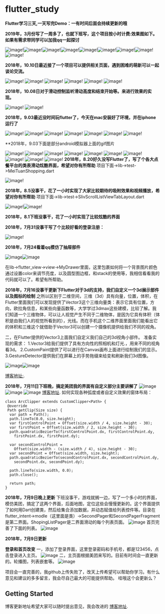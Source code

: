 # flutter_study
**Flutter学习三天,一天写完Demo：一有时间后面会持续更新的哦**

**2019年，3月份写了一周多了，也就下班写，这个项目按小时计费:效果图如下。如果有需求带同学可以加我qq一起探讨**

![image](https://github.com/luhenchang/IMAGE/blob/master/home11.png?raw=true)!![image](https://github.com/luhenchang/IMAGE/blob/master/home12.png?raw=true)!![image](https://github.com/luhenchang/IMAGE/blob/master/home13.png?raw=true)!![image](https://github.com/luhenchang/IMAGE/blob/master/home14.png?raw=true)!![image](https://github.com/luhenchang/IMAGE/blob/master/home15.png?raw=true)!![image](https://github.com/luhenchang/IMAGE/blob/master/home16.png?raw=true)!![image](https://github.com/luhenchang/IMAGE/blob/master/home17.png?raw=true)!![image](https://github.com/luhenchang/IMAGE/blob/master/home18.png?raw=true)!![image](https://github.com/luhenchang/IMAGE/blob/master/home19.png?raw=true)!

**2018年，10.10日最近接了一个项目可以提供相关页面，遇到困难的萌新可以一起谈论交流。**

![image](https://github.com/luhenchang/IMAGE/blob/master/app/src/main/res/drawable/program_ios0.gif?raw=true)!
![image](https://github.com/luhenchang/IMAGE/blob/master/program_ios1.gif?raw=true)!
![image](https://github.com/luhenchang/IMAGE/blob/master/program_ios2.gif?raw=true)!
![image](https://github.com/luhenchang/IMAGE/blob/master/program_ios3.gif?raw=true)!
![image](https://github.com/luhenchang/IMAGE/blob/master/program_ios4.gif?raw=true)!
![image](https://github.com/luhenchang/IMAGE/blob/master/program_ios5.gif?raw=true)!




**2018年，10.08日对于滑动控制监听滑动高度和结束开始等。来进行效果的实现。**

![image](https://github.com/luhenchang/IMAGE/blob/master/app/src/main/res/drawable/ios_scrollLisenner.gif?raw=true)!
![image](https://github.com/luhenchang/IMAGE/blob/master/app/src/main/res/drawable/ios_scrollnotify.gif?raw=true)!



**2018年，9.03最近没时间玩flutter了，今天在mac安装好了环境，并在iphone运行了**

![image](https://github.com/luhenchang/IMAGE/blob/master/app/src/main/res/drawable/ios1.gif?raw=true)!
![image](https://github.com/luhenchang/IMAGE/blob/master/app/src/main/res/drawable/ios2.gif?raw=true)!
![image](https://github.com/luhenchang/IMAGE/blob/master/app/src/main/res/drawable/ios3.gif?raw=true)!
![image](https://github.com/luhenchang/IMAGE/blob/master/app/src/main/res/drawable/ios4.gif?raw=true)!
![image](https://github.com/luhenchang/IMAGE/blob/master/app/src/main/res/drawable/ios5.gif?raw=true)!
![image](https://github.com/luhenchang/IMAGE/blob/master/app/src/main/res/drawable/ios6.gif?raw=true)!
![image](https://github.com/luhenchang/IMAGE/blob/master/app/src/main/res/drawable/android10.gif?raw=true)!


**2018年，9.03下面是部分android模拟器上面的gif图片

![image](https://github.com/luhenchang/IMAGE/blob/master/app/src/main/res/drawable/android1.gif?raw=true)!
![image](https://github.com/luhenchang/IMAGE/blob/master/app/src/main/res/drawable/android2.gif?raw=true)!
![image](https://github.com/luhenchang/IMAGE/blob/master/app/src/main/res/drawable/android3.gif?raw=true)!
![image](https://github.com/luhenchang/IMAGE/blob/master/app/src/main/res/drawable/andoid4.gif?raw=true)!
![image](https://github.com/luhenchang/IMAGE/blob/master/app/src/main/res/drawable/android5.gif?raw=true)!
![image](https://github.com/luhenchang/IMAGE/blob/master/app/src/main/res/drawable/android6.gif?raw=true)!
![image](https://github.com/luhenchang/IMAGE/blob/master/app/src/main/res/drawable/android7.gif?raw=true)!
![image](https://github.com/luhenchang/IMAGE/blob/master/app/src/main/res/drawable/android8.gif?raw=true)!
![image](https://github.com/luhenchang/IMAGE/blob/master/app/src/main/res/drawable/android9.gif?raw=true)!
![image](https://github.com/luhenchang/IMAGE/blob/master/app/src/main/res/drawable/android10.gif?raw=true)!
**2018年，8.20好久没写Flutter了，写了个各大点餐平台的类表滑动炫酷界面，希望对你有所帮助**
项目下面->lib->test->MeiTuanShopping.dart

![image](https://github.com/luhenchang/IMAGE/blob/master/app/src/main/res/drawable/shoopper.gif?raw=true)!

**2018年，8.5没事干，花了一小时实现了大家比较期待的吸附效果和视频播放，希望对你有所帮助**
项目下面->lib->test->SlivScrollListViewTabLayout.dart

![image](https://github.com/luhenchang/IMAGE/blob/master/app/src/main/res/drawable/eseeyss1112.gif?raw=true)!![image](https://github.com/luhenchang/IMAGE/blob/master/app/src/main/res/drawable/%E9%A6%96%E9%A1%B5%E4%B8%80%E9%83%A8%E5%88%86.gif?raw=true)!

**2018年，8.1下班没事干，花了一小时实现了比较炫酷的界面**

**2018年，7月31没事干写了个比较好看的登录注册：**


![image](https://github.com/luhenchang/IMAGE/blob/master/app/src/main/res/drawable/%E7%99%BB%E5%BD%951.gif?raw=true)!

**2018年，7月24看着qq模仿了抽屉部件**

![image](https://github.com/luhenchang/IMAGE/blob/master/app/src/main/res/drawable/qq%E8%85%BE%E8%AE%AF.gif?raw=true)![image](https://github.com/luhenchang/flutter_study/blob/master/images/%5D_2NQ%7D11H2ULR22S52LN0@R.png?raw=true)

在lib->flutter_view->view->MyDrawer里面，这里包裹如何将一个背景图片颜色通过设置color来调节亮度，以及圆型图边框，和stack的使用等，我相信看看我的代码就可以了。希望有所帮助。

**2018年，7月16没事干更新下Flutter对于3d的支持，我们自定义一个3d展示部件以及图标的绘制**
之所以区别于二维空间，三维（3d）具有向量，位置，体积，在Flutter里面我们可以发现提供了Vector3这个三维向量类：表示它具有位置，方向，欧拉角信息，和某些向量函数等，大学学过3dmax这些建模，比较了解。我们知道一个三维物体，可以让人视觉产生不同于二维物体，是因为它具有体积（体积是由我们人的视觉所看到的），光线。而在手机这个二维界面里面我们能看出它的体积和三维这个就借助于Vector3可以创建一个摄像机提供给我们不同的视角。

二，在Flutter提供的Vector3上面我们自定义我们自己的3d视角小部件。 
准备实现的需求： 
1.Vector3给我们提供了具有方向性的照相机和灯光.，用来不同的视角看3d。 
2.CustomPaint提供了可以进行在Canvas画布上面进行绘制我们的显示。 
3.GestureDetector提供我们在屏幕上的手势拖缀来给变和刷新我们3d图像。

![image](https://github.com/luhenchang/IMAGE/blob/master/app/src/main/res/drawable/3D.png?raw=true)![image](https://github.com/luhenchang/flutter_study/blob/master/images/flutter_chart.gif?raw=true)

[博客地址:](https://blog.csdn.net/m0_37667770/article/details/81042916).

**2018年，7月11日下班晚，搞定美团我的界面有自定义部分主要讲解了**
![image](https://github.com/luhenchang/flutter_study/blob/master/images/bbb.jpg?raw=true)
![image](https://github.com/luhenchang/flutter_study/blob/master/images/bba.jpg?raw=true)
![image](https://github.com/luhenchang/flutter_study/blob/master/images/bbc.jpg?raw=true)
[博客地址](https://blog.csdn.net/m0_37667770/article/details/80993571).
如何实现各种弧度或者自定义效果的窗体布局：

    class ArcClipper extends CustomClipper<Path> {
     @override
     Path getClip(Size size) {
      var path = Path();
      path.lineTo(0.0, size.height);
      var firstControlPoint = Offset(size.width / 4, size.height - 30);
      var firstPoint = Offset(size.width / 2, size.height - 30);
      path.quadraticBezierTo(firstControlPoint.dx, firstControlPoint.dy,
        firstPoint.dx, firstPoint.dy);

      var secondControlPoint =
        Offset(size.width - (size.width / 4), size.height - 30);
      var secondPoint = Offset(size.width, size.height);
      path.quadraticBezierTo(secondControlPoint.dx, secondControlPoint.dy,
        secondPoint.dx, secondPoint.dy);

      path.lineTo(size.width, 0.0);
      path.close();

      return path;
    }

**2018年，7月9日晚上更新**
下班没事干，游戏就搁一边，写了一个多小时的界面，模仿美团，搞定了这两个界面，后面地图，定位这些会慢慢更新的。这个界面提供了如何用Dart创建类，然后给集合添加数据，并动态赋值给列表控件等。目录在flutter_intent->modle（这里面是类）->SecondPager和SecondPagerFragment是第二界面。ShopingListPager是二界面滑动的每个列表页面。
![image](https://github.com/luhenchang/flutter_study/blob/master/images/2323.png?raw=true)
首页完善了下面的列表。
![image](https://github.com/luhenchang/flutter_study/blob/master/images/2121.png?raw=true)






**2018年，7月9日更新**

**登录和首页改变**
一，添加了登录界面，这里登录密码和手机号，都是123456，点击登录进入主页。
![image](https://github.com/luhenchang/flutter_study/blob/master/images/genxin2.png?raw=true)
二，主页面根据美团来写的。目前有时间会一直更新的。轮播图，列表嵌套等。
![image](https://github.com/luhenchang/flutter_study/blob/master/images/genxin1.png?raw=true)


项目会一直完善的，我github上传失败了，改天上传希望可以帮助你学习。有什么意见和建议的多多留言，我会尽自己最大的可能提供帮助。
哇哦这个会更新么？
## Getting Started

博客更新地址希望大家可以随时提出意见，我会改进的
[博客地址](https://blog.csdn.net/m0_37667770/article/details/80903890).
